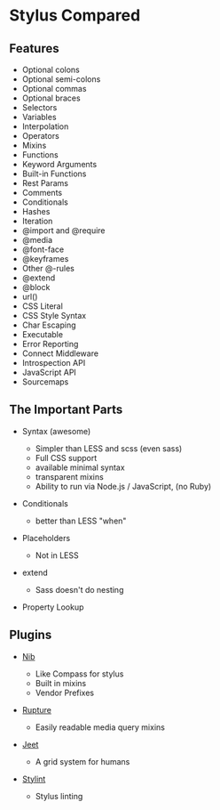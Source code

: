 # Stylus Compared

## Features

* Optional colons
* Optional semi-colons
* Optional commas
* Optional braces
* Selectors
* Variables
* Interpolation
* Operators
* Mixins
* Functions
* Keyword Arguments
* Built-in Functions
* Rest Params
* Comments
* Conditionals
* Hashes
* Iteration
* @import and @require
* @media
* @font-face
* @keyframes
* Other @-rules
* @extend
* @block
* url()
* CSS Literal
* CSS Style Syntax
* Char Escaping
* Executable
* Error Reporting
* Connect Middleware
* Introspection API
* JavaScript API
* Sourcemaps

## The Important Parts

* Syntax (awesome)
  - Simpler than LESS and scss (even sass)
  - Full CSS support
  - available minimal syntax
  - transparent mixins
  - Ability to run via Node.js / JavaScript, (no Ruby)

* Conditionals
  - better than LESS "when"

* Placeholders
  - Not in LESS

* extend
  - Sass doesn't do nesting

* Property Lookup


## Plugins

* [Nib](http://tj.github.io/nib/)
  - Like Compass for stylus
  - Built in mixins
  - Vendor Prefixes

* [Rupture](http://jenius.github.io/rupture/)
  - Easily readable media query mixins

* [Jeet](http://jeet.gs/)
  - A grid system for humans

* [Stylint](https://github.com/rossPatton/stylint)
  - Stylus linting

